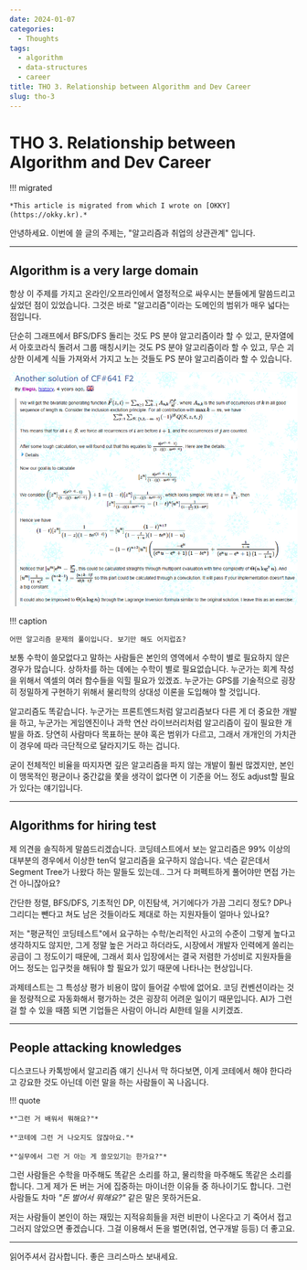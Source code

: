```yaml
---
date: 2024-01-07
categories:
  - Thoughts
tags:
  - algorithm
  - data-structures
  - career
title: THO 3. Relationship between Algorithm and Dev Career
slug: tho-3
---
```


# THO 3. Relationship between Algorithm and Dev Career

!!! migrated

    *This article is migrated from which I wrote on [OKKY](https://okky.kr).*

안녕하세요. 이번에 쓸 글의 주제는, "알고리즘과 취업의 상관관계" 입니다.

<!-- more -->
---

## Algorithm is a very large domain

항상 이 주제를 가지고 온라인/오프라인에서 열정적으로 싸우시는 분들에게 말씀드리고 싶었던 점이 있었습니다. 그것은 바로 "알고리즘"이라는 도메인의 범위가 매우 넓다는 점입니다.

단순히 그래프에서 BFS/DFS 돌리는 것도 PS 분야 알고리즘이라 할 수 있고, 문자열에서 아호코라식 돌려서 그룹 매칭시키는 것도 PS 분야 알고리즘이라 할 수 있고, 무슨 괴상한 이세계 식들 가져와서 가지고 노는 것들도 PS 분야 알고리즘이라 할 수 있습니다.

![img1](/assets/posts/tho/cf/cf_641f2.png)

!!! caption

    어떤 알고리즘 문제의 풀이입니다. 보기만 해도 어지럽죠?

보통 수학이 쓸모없다고 말하는 사람들은 본인의 영역에서 수학이 별로 필요하지 않은 경우가 많습니다. 상하차를 하는 데에는 수학이 별로 필요없습니다. 누군가는 회계 작성을 위해서 엑셀의 여러 함수들을 익힐 필요가 있겠죠. 누군가는 GPS를 기술적으로 굉장히 정밀하게 구현하기 위해서 물리학의 상대성 이론을 도입해야 할 것입니다.

알고리즘도 똑같습니다. 누군가는 프론트엔드처럼 알고리즘보다 다른 게 더 중요한 개발을 하고, 누군가는 게임엔진이나 과학 연산 라이브러리처럼 알고리즘이 깊이 필요한 개발을 하죠. 당연히 사람마다 목표하는 분야 혹은 범위가 다르고, 그래서 개개인의 가치관이 경우에 따라 극단적으로 달라지기도 하는 겁니다.

굳이 전체적인 비율을 따지자면 깊은 알고리즘을 파지 않는 개발이 훨씬 많겠지만, 본인이 맹목적인 평균이나 중간값을 쫓을 생각이 없다면 이 기준을 어느 정도 adjust할 필요가 있다는 얘기입니다.

---

## Algorithms for hiring test

제 의견을 솔직하게 말씀드리겠습니다. 코딩테스트에서 보는 알고리즘은 99% 이상의 대부분의 경우에서 이상한 ten덕 알고리즘을 요구하지 않습니다. 넥슨 같은데서 Segment Tree가 나왔다 하는 말들도 있는데.. 그거 다 퍼펙트하게 풀어야만 면접 가는 건 아니잖아요?

간단한 정렬, BFS/DFS, 기초적인 DP, 이진탐색, 거기에다가 가끔 그리디 정도? DP나 그리디는 뺀다고 쳐도 남은 것들이라도 제대로 하는 지원자들이 얼마나 있나요?

저는 "평균적인 코딩테스트"에서 요구하는 수학/논리적인 사고의 수준이 그렇게 높다고 생각하지도 않지만, 그게 정말 높은 거라고 하더라도, 시장에서 개발자 인력에게 쏠리는 공급이 그 정도이기 때문에, 그래서 회사 입장에서는 결국 저렴한 가성비로 지원자들을 어느 정도는 입구컷을 해둬야 할 필요가 있기 때문에 나타나는 현상입니다.

과제테스트는 그 특성상 평가 비용이 많이 들어갈 수밖에 없어요. 코딩 컨벤션이라는 것을 정량적으로 자동화해서 평가하는 것은 굉장히 어려운 일이기 때문입니다. AI가 그런 걸 할 수 있을 때쯤 되면 기업들은 사람이 아니라 AI한테 일을 시키겠죠.

---

## People attacking knowledges

디스코드나 카톡방에서 알고리즘 얘기 신나서 막 하다보면, 이게 코테에서 해야 한다라고 강요한 것도 아닌데 이런 말을 하는 사람들이 꼭 나옵니다.

!!! quote

    *"그런 거 배워서 뭐해요?"*

    *"코테에 그런 거 나오지도 않잖아요."*

    *"실무에서 그런 거 아는 게 쓸모있기는 한가요?"*

그런 사람들은 수학을 마주해도 똑같은 소리를 하고, 물리학을 마주해도 똑같은 소리를 합니다. 그게 제가 돈 버는 거에 집중하는 마이너한 이유들 중 하나이기도 합니다. 그런 사람들도 차마 *"돈 벌어서 뭐해요?"* 같은 말은 못하거든요.

저는 사람들이 본인이 하는 재밌는 지적유희들을 저런 비판이 나온다고 기 죽어서 접고 그러지 않았으면 좋겠습니다. 그걸 이용해서 돈을 벌면(취업, 연구개발 등등) 더 좋고요.

---

읽어주셔서 감사합니다. 좋은 크리스마스 보내세요.
